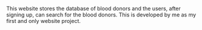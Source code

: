 This website stores the database of blood donors and the users, after signing up, can search for the blood donors.
This is developed by me as my first and only website project. 
